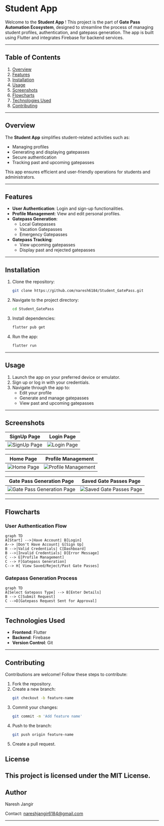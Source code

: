 # Student App

Welcome to the **Student App** ! This  project is the part of **Gate Pass Automation Ecosystem**, designed to streamline the process of managing student profiles, authentication, and gatepass generation. The app is built using Flutter and integrates Firebase for backend services.

---

## Table of Contents

1. [Overview](#overview)
2. [Features](#features)
3. [Installation](#installation)
4. [Usage](#usage)
5. [Screenshots](#screenshots)
6. [Flowcharts](#flowcharts)
7. [Technologies Used](#technologies-used)
8. [Contributing](#contributing)

---

## Overview

The **Student App** simplifies student-related activities such as:

- Managing profiles
- Generating and displaying gatepasses
- Secure authentication
- Tracking past and upcoming gatepasses

This app ensures efficient and user-friendly operations for students and administrators.

---

## Features

- **User Authentication**: Login and sign-up functionalities.
- **Profile Management**: View and edit personal profiles.
- **Gatepass Generation**:
  - Local Gatepasses
  - Vacation Gatepasses
  - Emergency Gatepasses
- **Gatepass Tracking**:
  - View upcoming gatepasses
  - Display past and rejected gatepasses

---

## Installation

1. Clone the repository:
   ```bash
   git clone https://github.com/naresh6184/Student_GatePass.git
   ```
2. Navigate to the project directory:
   ```bash
   cd Student_GatePass
   ```
3. Install dependencies:
   ```bash
   flutter pub get
   ```
4. Run the app:
   ```bash
   flutter run
   ```

---

## Usage

1. Launch the app on your preferred device or emulator.
2. Sign up or log in with your credentials.
3. Navigate through the app to:
   - Edit your profile
   - Generate and manage gatepasses
   - View past and upcoming gatepasses

---

## Screenshots

| SignUp Page                                      | Login Page                                      |
|-------------------------------------------------|-----------------------------------------------|
| ![SignUp Page](Student_pics/Signuppage.jpg)     | ![Login Page](Student_pics/LoginPage.jpg)      |

| Home Page                                       | Profile Management                             |
|-------------------------------------------------|-----------------------------------------------|
| ![Home Page](Student_pics/HomePage.jpg)         | ![Profile Management](Student_pics/Profile_Page.jpg) |

| Gate Pass Generation Page                       | Saved Gate Passes Page                        |
|-------------------------------------------------|-----------------------------------------------|
| ![Gate Pass Generation Page](Student_pics/OutStation_GatePass_Generation.jpg) | ![Saved Gate Passes Page](Student_pics/SavedGatePasses.jpg) |

---

## Flowcharts

### User Authentication Flow
```mermaid
graph TD
A[Start] -->|Have Account| B[Login]
A--> |Don't Have Account| G[Sign Up]
B -->|Valid Credentials| C[Dashboard]
B -->|Invalid Credentials| D[Error Message]
C --> E[Profile Management]
C --> F[Gatepass Generation]
C--> H[ View Saved/Reject/Past Gate Passes]
```

### Gatepass Generation Process
```mermaid
graph TD
A[Select Gatepass Type] --> B[Enter Details]
B --> C[Submit Request]
C -->D[Gatepass Request Sent for Approval]

```

---

## Technologies Used

- **Frontend**: Flutter
- **Backend**: Firebase
- **Version Control**: Git

---

## Contributing

Contributions are welcome! Follow these steps to contribute:

1. Fork the repository.
2. Create a new branch:
   ```bash
   git checkout -b feature-name
   ```
3. Commit your changes:
   ```bash
   git commit -m 'Add feature name'
   ```
4. Push to the branch:
   ```bash
   git push origin feature-name
   ```
5. Create a pull request.


## License
This project is licensed under the **MIT License**.
---

## Author
Naresh Jangir

Contact: nareshjangir6184@gmail.com

---
